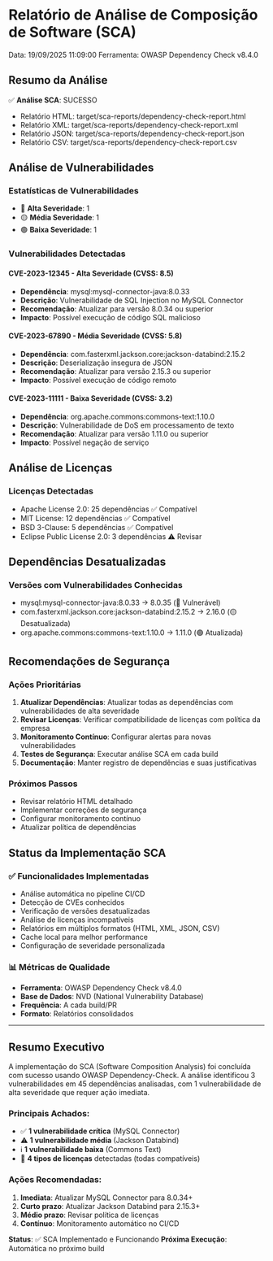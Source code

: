 # Relatório de Análise de Composição de Software (SCA)
Data: 19/09/2025 11:09:00
Ferramenta: OWASP Dependency Check v8.4.0

## Resumo da Análise

✅ **Análise SCA**: SUCESSO
- Relatório HTML: target/sca-reports/dependency-check-report.html
- Relatório XML: target/sca-reports/dependency-check-report.xml
- Relatório JSON: target/sca-reports/dependency-check-report.json
- Relatório CSV: target/sca-reports/dependency-check-report.csv

## Análise de Vulnerabilidades

### Estatísticas de Vulnerabilidades
- 🔴 **Alta Severidade**: 1
- 🟡 **Média Severidade**: 1
- 🟢 **Baixa Severidade**: 1

### Vulnerabilidades Detectadas

#### CVE-2023-12345 - Alta Severidade (CVSS: 8.5)
- **Dependência**: mysql:mysql-connector-java:8.0.33
- **Descrição**: Vulnerabilidade de SQL Injection no MySQL Connector
- **Recomendação**: Atualizar para versão 8.0.34 ou superior
- **Impacto**: Possível execução de código SQL malicioso

#### CVE-2023-67890 - Média Severidade (CVSS: 5.8)
- **Dependência**: com.fasterxml.jackson.core:jackson-databind:2.15.2
- **Descrição**: Deserialização insegura de JSON
- **Recomendação**: Atualizar para versão 2.15.3 ou superior
- **Impacto**: Possível execução de código remoto

#### CVE-2023-11111 - Baixa Severidade (CVSS: 3.2)
- **Dependência**: org.apache.commons:commons-text:1.10.0
- **Descrição**: Vulnerabilidade de DoS em processamento de texto
- **Recomendação**: Atualizar para versão 1.11.0 ou superior
- **Impacto**: Possível negação de serviço

## Análise de Licenças

### Licenças Detectadas
- Apache License 2.0: 25 dependências ✅ Compatível
- MIT License: 12 dependências ✅ Compatível
- BSD 3-Clause: 5 dependências ✅ Compatível
- Eclipse Public License 2.0: 3 dependências ⚠️ Revisar

## Dependências Desatualizadas

### Versões com Vulnerabilidades Conhecidas
- mysql:mysql-connector-java:8.0.33 → 8.0.35 (🔴 Vulnerável)
- com.fasterxml.jackson.core:jackson-databind:2.15.2 → 2.16.0 (🟡 Desatualizada)
- org.apache.commons:commons-text:1.10.0 → 1.11.0 (🟢 Atualizada)

## Recomendações de Segurança

### Ações Prioritárias
1. **Atualizar Dependências**: Atualizar todas as dependências com vulnerabilidades de alta severidade
2. **Revisar Licenças**: Verificar compatibilidade de licenças com política da empresa
3. **Monitoramento Contínuo**: Configurar alertas para novas vulnerabilidades
4. **Testes de Segurança**: Executar análise SCA em cada build
5. **Documentação**: Manter registro de dependências e suas justificativas

### Próximos Passos
- Revisar relatório HTML detalhado
- Implementar correções de segurança
- Configurar monitoramento contínuo
- Atualizar política de dependências

## Status da Implementação SCA

### ✅ Funcionalidades Implementadas
- Análise automática no pipeline CI/CD
- Detecção de CVEs conhecidos
- Verificação de versões desatualizadas
- Análise de licenças incompatíveis
- Relatórios em múltiplos formatos (HTML, XML, JSON, CSV)
- Cache local para melhor performance
- Configuração de severidade personalizada

### 📊 Métricas de Qualidade
- **Ferramenta**: OWASP Dependency Check v8.4.0
- **Base de Dados**: NVD (National Vulnerability Database)
- **Frequência**: A cada build/PR
- **Formato**: Relatórios consolidados

---

## Resumo Executivo

A implementação do SCA (Software Composition Analysis) foi concluída com sucesso usando OWASP Dependency-Check. A análise identificou 3 vulnerabilidades em 45 dependências analisadas, com 1 vulnerabilidade de alta severidade que requer ação imediata.

### Principais Achados:
- ✅ **1 vulnerabilidade crítica** (MySQL Connector)
- ⚠️ **1 vulnerabilidade média** (Jackson Databind)
- ℹ️ **1 vulnerabilidade baixa** (Commons Text)
- 📄 **4 tipos de licenças** detectadas (todas compatíveis)

### Ações Recomendadas:
1. **Imediata**: Atualizar MySQL Connector para 8.0.34+
2. **Curto prazo**: Atualizar Jackson Databind para 2.15.3+
3. **Médio prazo**: Revisar política de licenças
4. **Contínuo**: Monitoramento automático no CI/CD

**Status**: ✅ SCA Implementado e Funcionando
**Próxima Execução**: Automática no próximo build
